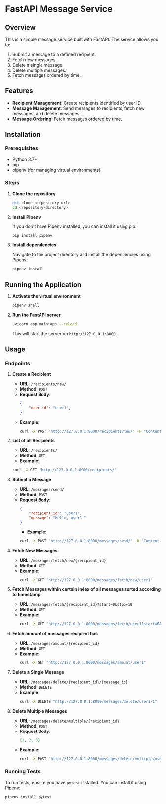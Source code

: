 # FastAPI Message Service

## Overview

This is a simple message service built with FastAPI. The service allows you to:
1. Submit a message to a defined recipient.
2. Fetch new messages.
3. Delete a single message.
4. Delete multiple messages.
5. Fetch messages ordered by time.

## Features

- **Recipient Management**: Create recipients identified by user ID.
- **Message Management**: Send messages to recipients, fetch new messages, and delete messages.
- **Message Ordering**: Fetch messages ordered by time.

## Installation

### Prerequisites

- Python 3.7+
- pip
- pipenv (for managing virtual environments)

### Steps

1. **Clone the repository**

    ```bash
    git clone <repository-url>
    cd <repository-directory>
    ```

2. **Install Pipenv**

    If you don't have Pipenv installed, you can install it using pip:

    ```bash
    pip install pipenv
    ```

3. **Install dependencies**

    Navigate to the project directory and install the dependencies using Pipenv:

    ```bash
    pipenv install
    ```

## Running the Application

1. **Activate the virtual environment**

    ```bash
    pipenv shell
    ```

2. **Run the FastAPI server**

    ```bash
    uvicorn app.main:app --reload
    ```

    This will start the server on `http://127.0.0.1:8000`.

## Usage

### Endpoints

1. **Create a Recipient**

    - **URL**: `/recipients/new/`
    - **Method**: `POST`
    - **Request Body**:
        ```json
        {
            "user_id": "user1",
        }
        ```
    - **Example**:
        ```bash
        curl -X POST "http://127.0.0.1:8000/recipients/new/" -H "Content-Type: application/json" -d '{"user_id": "user1"}'
        ```

2. **List of all Recipients**

    - **URL**: `/recipients/`
    - **Method**: `GET`
    - **Example**:
    ```bash
    curl -X GET "http://127.0.0.1:8000/recipients/"
    ```


3. **Submit a Message**

    - **URL**: `/messages/send/`
    - **Method**: `POST`
    - **Request Body**:
        ```json
        {
            "recipient_id": "user1",
            "message": "Hello, user1!"
        }
        ```
        - **Example**:
        ```bash
        curl -X POST "http://127.0.0.1:8000/messages/send/" -H "Content-Type: application/json" -d '{"recipient_id": "user1", "message": "Hello, user1!"}'
        ```

4. **Fetch New Messages**

    - **URL**: `/messages/fetch/new/{recipient_id}`
    - **Method**: `GET`
    - **Example**:
        ```bash
        curl -X GET "http://127.0.0.1:8000/messages/fetch/new/user1"
        ```

5. **Fetch Messages within certain index of all messages sorted according to timestamp**

    - **URL**: `/messages/fetch/{recipient_id}?start=0&stop=10`
    - **Method**: `GET`
    - **Example**:
        ```bash
        curl -X GET "http://127.0.0.1:8000/messages/fetch/user1?start=0&stop=10"
        ```

6. **Fetch amount of messages recipient has**

    - **URL**: `/messages/amount/{recipient_id}`
    - **Method**: `GET`
    - **Example**:
        ```bash
        curl -X GET "http://127.0.0.1:8000/messages/amount/user1"
        ```

7. **Delete a Single Message**

    - **URL**: `/messages/delete/{recipient_id}/{message_id}`
    - **Method**: `DELETE`
    - **Example**:
        ```bash
        curl -X DELETE "http://127.0.0.1:8000/messages/delete/user1/1"
        ```

8. **Delete Multiple Messages**

    - **URL**: `/messages/delete/multiple/{recipient_id}`
    - **Method**: `POST`
    - **Request Body**:
        ```json
        [1, 2, 3]
        ```
    - **Example**:
        ```bash
        curl -X POST "http://127.0.0.1:8000/messages/delete/multiple/user1" -H "Content-Type: application/json" -d '[1, 2, 3]'
        ```


### Running Tests

To run tests, ensure you have `pytest` installed. You can install it using Pipenv:

```bash
pipenv install pytest
```